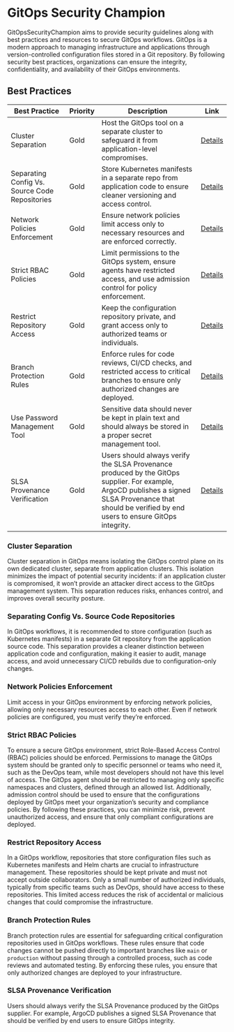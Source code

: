 # GitOps Security Champion

GitOpsSecurityChampion aims to provide security guidelines along with best practices and resources to secure GitOps workflows. GitOps is a modern approach to managing infrastructure and applications through version-controlled configuration files stored in a Git repository. By following security best practices, organizations can ensure the integrity, confidentiality, and availability of their GitOps environments.


## Best Practices

| Best Practice       | Priority | Description                                                                                      | Link                               |
|---------------------|----------|--------------------------------------------------------------------------------------------------|------------------------------------|
| Cluster Separation  | Gold   | Host the GitOps tool on a separate cluster to safeguard it from application-level compromises. | [Details](resources/cluster-separation/README.md) |
| Separating Config Vs. Source Code Repositories | Gold   | Store Kubernetes manifests in a separate repo from application code to ensure cleaner versioning and access control. | [Details](resources/separating-config-vs-source-code-repos/README.md) |
| Network Policies Enforcement | Gold     | Ensure network policies limit access only to necessary resources and are enforced correctly. | [Details](resources/network-policies-enforcement/README.md) |
| Strict RBAC Policies        | Gold     | Limit permissions to the GitOps system, ensure agents have restricted access, and use admission control for policy enforcement. | [Details](resources/strict-rbac-policies/README.md) |
| Restrict Repository Access    | Gold         | Keep the configuration repository private, and grant access only to authorized teams or individuals.  | [Details](resources/restrict-repository-access/README.md) |
| Branch Protection Rules                 | Gold     | Enforce rules for code reviews, CI/CD checks, and restricted access to critical branches to ensure only authorized changes are deployed. | [Details](resources/branch-protection-rules/README.md)                    |
| Use Password Management Tool | Gold     | Sensitive data should never be kept in plain text and should always be stored in a proper secret management tool. | [Details](resources/use-password-management-tool/README.md)        |
| SLSA Provenance Verification | Gold     | Users should always verify the SLSA Provenance produced by the GitOps supplier. For example, ArgoCD publishes a signed SLSA Provenance that should be verified by end users to ensure GitOps integrity. | [Details](resources/slsa-provenance-verification/README.md)        |

### Cluster Separation

Cluster separation in GitOps means isolating the GitOps control plane on its own dedicated cluster, separate from application clusters. This isolation minimizes the impact of potential security incidents: if an application cluster is compromised, it won’t provide an attacker direct access to the GitOps management system. This separation reduces risks, enhances control, and improves overall security posture.


### Separating Config Vs. Source Code Repositories

In GitOps workflows, it is recommended to store configuration (such as Kubernetes manifests) in a separate Git repository from the application source code. This separation provides a cleaner distinction between application code and configuration, making it easier to audit, manage access, and avoid unnecessary CI/CD rebuilds due to configuration-only changes.

### Network Policies Enforcement

Limit access in your GitOps environment by enforcing network policies, allowing only necessary resources access to each other. Even if network policies are configured, you must verify they’re enforced.


### Strict RBAC Policies

To ensure a secure GitOps environment, strict Role-Based Access Control (RBAC) policies should be enforced. Permissions to manage the GitOps system should be granted only to specific personnel or teams who need it, such as the DevOps team, while most developers should not have this level of access. The GitOps agent should be restricted to managing only specific namespaces and clusters, defined through an allowed list. Additionally, admission control should be used to ensure that the configurations deployed by GitOps meet your organization’s security and compliance policies. By following these practices, you can minimize risk, prevent unauthorized access, and ensure that only compliant configurations are deployed.

### Restrict Repository Access

In a GitOps workflow, repositories that store configuration files such as Kubernetes manifests and Helm charts are crucial to infrastructure management. These repositories should be kept private and must not accept outside collaborators. Only a small number of authorized individuals, typically from specific teams such as DevOps, should have access to these repositories. This limited access reduces the risk of accidental or malicious changes that could compromise the infrastructure.


### Branch Protection Rules

Branch protection rules are essential for safeguarding critical configuration repositories used in GitOps workflows. These rules ensure that code changes cannot be pushed directly to important branches like `main` or `production` without passing through a controlled process, such as code reviews and automated testing. By enforcing these rules, you ensure that only authorized changes are deployed to your infrastructure.


### SLSA Provenance Verification
Users should always verify the SLSA Provenance produced by the GitOps supplier. For example, ArgoCD publishes a signed SLSA Provenance that should be verified by end users to ensure GitOps integrity.
